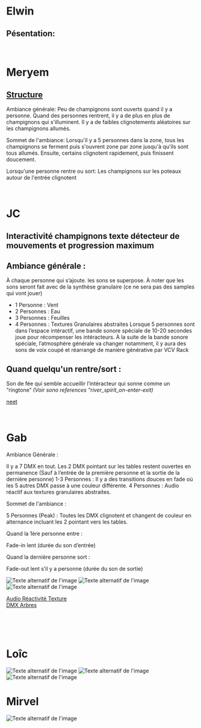 


# Elwin
## Pésentation:
<br>

# Meryem
## [Structure](https://docs.google.com/document/d/1coBJng0cZosF5NbB20PPtKtSOkWaeV5PFCrxWh3B_VY/edit?usp=sharing)
Ambiance générale:  Peu de champignons sont ouverts quand il y a personne. Quand des personnes rentrent, il y a de plus en plus de champignons qui s'illuminent. Il y a de faibles clignotements aléatoires sur les champignons allumés.

Sommet de l'ambiance: Lorsqu'il y a 5 personnes dans la zone, tous les champignons se ferment puis s'ouvrent zone par zone jusqu'à qu'ils sont tous allumés. Ensuite, certains clignotent rapidement, puis finissent doucement.

Lorsqu'une personne rentre ou sort: Les champignons sur les poteaux autour de l'entrée clignotent

<br>

# JC
## Interactivité champignons texte détecteur de mouvements et progression maximum

## Ambiance générale : 
À chaque personne qui s’ajoute. les sons se superpose. À noter que les sons seront fait avec de la synthèse granulaire (ce ne sera pas des samples qui vont jouer)
* 1 Personne : Vent
* 2 Personnes : Eau
* 3 Personnes : Feuilles
* 4 Personnes : Textures Granulaires abstraites
Lorsque 5 personnes sont dans l’espace intéractif, une bande sonore spéciale de 10-20 secondes joue pour récompenser les intéracteurs.
À la suite de la bande sonore spéciale, l’atmosphère générale va changer notamment, il y aura des sons de voix coupé et réarrangé de manière
générative par VCV Rack

## Quand quelqu'un rentre/sort : 
Son de fée qui semble accueillir l’intéracteur qui sonne comme un “ringtone”  <em>(Voir sono references “river_spirit_on-enter-exit)</em>

[neet](n33t_example.mp3)

<br>

# Gab

Ambiance Générale :

Il y a 7 DMX en tout. Les 2 DMX pointant sur les tables restent ouvertes en permanence (Sauf à l’entrée de la première personne et la sortie de la dernière personne) 1-3 Personnes : Il y a des transitions douces en fade où les 5 autres DMX passe à une couleur différente. 4 Personnes : Audio réactif aux textures granulaires abstraites.



Sommet de l'ambiance :

5 Personnes (Peak) : Toutes les DMX clignotent et changent de couleur en alternance incluant les 2 pointant vers les tables.



Quand la 1ère personne entre :

Fade-in lent (durée du son d’entrée)



Quand la dernière personne sort :

Fade-out lent s’il y a personne (durée du son de sortie)

![Texte alternatif de l'image](6.JPG)
![Texte alternatif de l'image](7.JPG)
![Texte alternatif de l'image](plan.jfif)

[Audio Réactivité Texture](https://youtu.be/HyF5Q9zNhZ0)<br>
[DMX Arbres](https://youtu.be/opkbghGGM30)<br>

<br>

<br>
<br>

# Loîc
![Texte alternatif de l'image](4.JPG)
![Texte alternatif de l'image](1.png)
![Texte alternatif de l'image](3.png)
<br>

# Mirvel
![Texte alternatif de l'image](télécharger.jfif)
<br>

